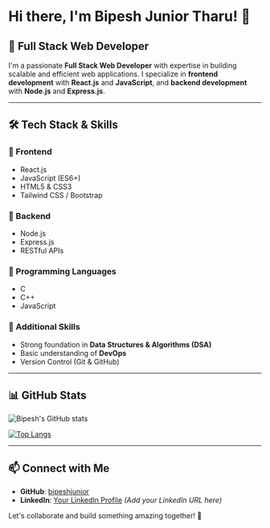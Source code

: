 # Hi there, I'm Bipesh Junior Tharu! 👋

## 🚀 Full Stack Web Developer

I'm a passionate **Full Stack Web Developer** with expertise in building scalable and efficient web applications. I specialize in **frontend development** with **React.js** and **JavaScript**, and **backend development** with **Node.js** and **Express.js**.

---

## 🛠️ Tech Stack & Skills

### 🔹 Frontend
- React.js
- JavaScript (ES6+)
- HTML5 & CSS3
- Tailwind CSS / Bootstrap

### 🔹 Backend
- Node.js
- Express.js
- RESTful APIs

### 🔹 Programming Languages
- C
- C++
- JavaScript

### 🔹 Additional Skills
- Strong foundation in **Data Structures & Algorithms (DSA)**
- Basic understanding of **DevOps**
- Version Control (Git & GitHub)

---

## 📊 GitHub Stats

![Bipesh's GitHub stats](https://github-readme-stats.vercel.app/api?username=bipeshjunior&show_icons=true&theme=radical)

[![Top Langs](https://github-readme-stats.vercel.app/api/top-langs/?username=bipeshjunior&layout=compact&theme=radical)](https://github.com/anuraghazra/github-readme-stats)

---

## 📫 Connect with Me
- **GitHub**: [bipeshjunior](https://github.com/bipeshjunior)
- **LinkedIn**: [Your LinkedIn Profile](#) *(Add your LinkedIn URL here)*

Let's collaborate and build something amazing together! 🚀
